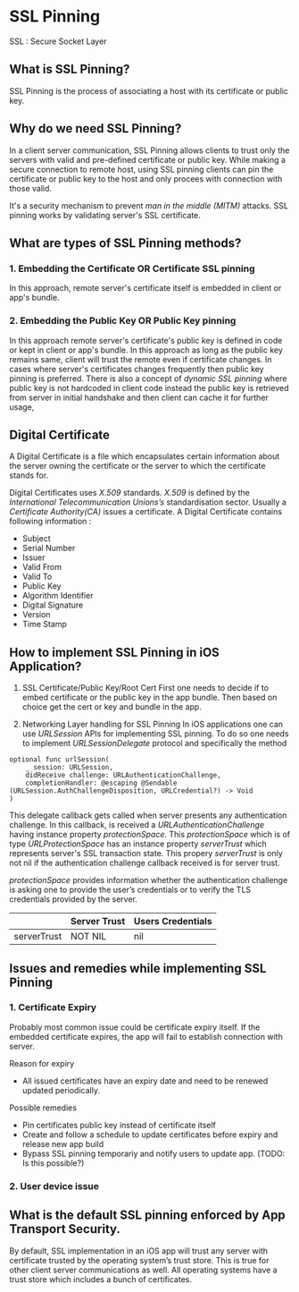 # SSL Pinning

SSL : Secure Socket Layer

## What is SSL Pinning?
SSL Pinning is the process of associating a host with its certificate or public key.


## Why do we need SSL Pinning?
In a client server communication, SSL Pinning allows clients to trust only the servers with valid and pre-defined certificate
or public key. While making a secure connection to remote host, using SSL pinning clients can pin the certificate or public
key to the host and only procees with connection with those valid.

It's a security mechanism to prevent *man in the middle (MITM)* attacks. SSL pinning works by validating
server's SSL certificate.

## What are types of SSL Pinning methods?

### 1. Embedding the Certificate OR Certificate SSL pinning
In this approach, remote server's certificate itself is embedded in client or app's bundle.

### 2. Embedding the Public Key OR Public Key pinning
In this approach remote server's certificate's public key is defined in code or kept in client or app's bundle.
In this approach as long as the public key remains same, client will trust the remote even if certificate changes.
In cases where server's certificates changes frequently then public key pinning is preferred.
There is also a concept of *dynamic SSL pinning* where public key is not hardcoded in client code
instead the public key is retrieved from server in initial handshake and then client can cache it for further
usage,

## Digital Certificate

A Digital Certificate is a file which encapsulates certain information about the server owning the certificate or the
server to which the certificate stands for.

Digital Certificates uses *X.509* standards. *X.509* is defined by the *International Telecommunication Unions’s*
standardisation sector. Usually a *Certificate Authority(CA)* issues a certificate. A Digital Certificate
contains following information :
- Subject
- Serial Number
- Issuer
- Valid From
- Valid To
- Public Key
- Algorithm Identifier
- Digital Signature
- Version
- Time Stamp


## How to implement SSL Pinning in iOS Application?

1. SSL Certificate/Public Key/Root Cert
First one needs to decide if to embed certificate or the public key in the app bundle. Then based on choice get the cert
or key and bundle in the app.

2. Networking Layer handling for SSL Pinning
In iOS applications one can use *URLSession* APIs for implementing SSL pinning. 
To do so one needs to implement *URLSessionDelegate* protocol and specifically the method

```
optional func urlSession(
    _ session: URLSession,
    didReceive challenge: URLAuthenticationChallenge,
    completionHandler: @escaping @Sendable (URLSession.AuthChallengeDisposition, URLCredential?) -> Void
)
```

This delegate callback gets called when server presents any authentication challenge.
In this callback, is received a *URLAuthenticationChallenge* having instance property *protectionSpace*.
This *protectionSpace* which is of type *URLProtectionSpace* has an instance property *serverTrust* which represents server's
SSL transaction state.
This propery *serverTrust* is only not nil if the authentication challenge callback received is for server trust.

*protectionSpace* provides information whether the authentication challenge is asking one to provide the user’s credentials
or to verify the TLS credentials provided by the server.

||Server Trust|Users Credentials|
|---|---|---|
|serverTrust|NOT NIL|nil|


## Issues and remedies while implementing SSL Pinning

### 1. Certificate Expiry
Probably most common issue could be certificate expiry itself. If the embedded certificate expires, the app will fail to
establish connection with server.

Reason for expiry
- All issued certificates have an expiry date and need to be renewed updated periodically.

Possible remedies
- Pin certificates public key instead of certificate itself
- Create and follow a schedule to update certificates before expiry and release new app build
- Bypass SSL pinning temporariy and notify users to update app. (TODO: Is this possible?)

### 2. User device issue

## What is the default SSL pinning enforced by App Transport Security.
By default, SSL implementation in an iOS app will trust any server with certificate trusted by the operating system’s
trust store. This is true for other client server communications as well. All operating systems have a trust store which
includes a bunch of certificates.